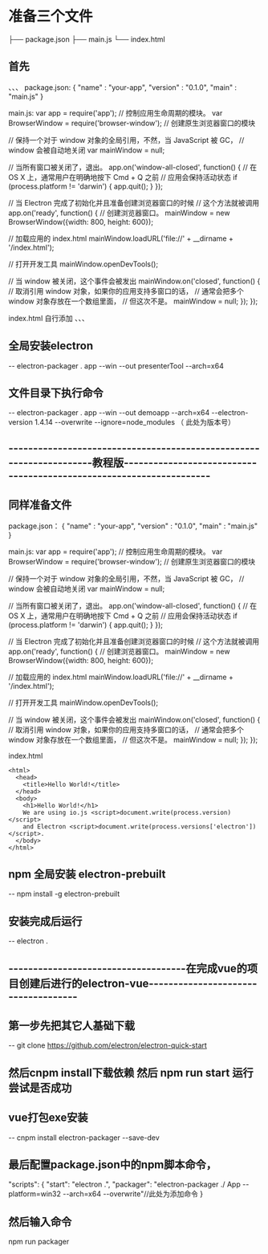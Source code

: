 # 准备三个文件
├── package.json
├── main.js
└── index.html
## 首先
、、、
package.json:
    {
  "name"    : "your-app",
  "version" : "0.1.0",
  "main"    : "main.js"
}

main.js:
var app = require('app');  // 控制应用生命周期的模块。
var BrowserWindow = require('browser-window');  // 创建原生浏览器窗口的模块

// 保持一个对于 window 对象的全局引用，不然，当 JavaScript 被 GC，
// window 会被自动地关闭
var mainWindow = null;

// 当所有窗口被关闭了，退出。
app.on('window-all-closed', function() {
  // 在 OS X 上，通常用户在明确地按下 Cmd + Q 之前
  // 应用会保持活动状态
  if (process.platform != 'darwin') {
    app.quit();
  }
});

// 当 Electron 完成了初始化并且准备创建浏览器窗口的时候
// 这个方法就被调用
app.on('ready', function() {
  // 创建浏览器窗口。
  mainWindow = new BrowserWindow({width: 800, height: 600});

  // 加载应用的 index.html
  mainWindow.loadURL('file://' + __dirname + '/index.html');

  // 打开开发工具
  mainWindow.openDevTools();

  // 当 window 被关闭，这个事件会被发出
  mainWindow.on('closed', function() {
    // 取消引用 window 对象，如果你的应用支持多窗口的话，
    // 通常会把多个 window 对象存放在一个数组里面，
    // 但这次不是。
    mainWindow = null;
  });
});

index.html
    自行添加
、、、
## 全局安装electron
-- electron-packager . app --win --out presenterTool --arch=x64 

## 文件目录下执行命令
-- electron-packager . app --win --out demoapp --arch=x64 --electron-version 1.4.14 --overwrite --ignore=node_modules
                                                                     （ 此处为版本号）


## --------------------------------------------------------------------教程版--------------------------------------------------------------------
## 同样准备文件
package.json：
{
  "name"    : "your-app",
  "version" : "0.1.0",
  "main"    : "main.js"
}

main.js:
var app = require('app');  // 控制应用生命周期的模块。
var BrowserWindow = require('browser-window');  // 创建原生浏览器窗口的模块

// 保持一个对于 window 对象的全局引用，不然，当 JavaScript 被 GC，
// window 会被自动地关闭
var mainWindow = null;

// 当所有窗口被关闭了，退出。
app.on('window-all-closed', function() {
  // 在 OS X 上，通常用户在明确地按下 Cmd + Q 之前
  // 应用会保持活动状态
  if (process.platform != 'darwin') {
    app.quit();
  }
});

// 当 Electron 完成了初始化并且准备创建浏览器窗口的时候
// 这个方法就被调用
app.on('ready', function() {
  // 创建浏览器窗口。
  mainWindow = new BrowserWindow({width: 800, height: 600});

  // 加载应用的 index.html
  mainWindow.loadURL('file://' + __dirname + '/index.html');

  // 打开开发工具
  mainWindow.openDevTools();

  // 当 window 被关闭，这个事件会被发出
  mainWindow.on('closed', function() {
    // 取消引用 window 对象，如果你的应用支持多窗口的话，
    // 通常会把多个 window 对象存放在一个数组里面，
    // 但这次不是。
    mainWindow = null;
  });
});

index.html
```
<html>
  <head>
    <title>Hello World!</title>
  </head>
  <body>
    <h1>Hello World!</h1>
    We are using io.js <script>document.write(process.version)</script>
    and Electron <script>document.write(process.versions['electron'])</script>.
  </body>
</html>
```

## npm 全局安装 electron-prebuilt
 -- npm install -g electron-prebuilt 
## 安装完成后运行
 -- electron .

## ------------------------------------在完成vue的项目创建后进行的electron-vue------------------------------------

## 第一步先把其它人基础下载
-- git clone https://github.com/electron/electron-quick-start



## 然后cnpm install下载依赖 然后 npm run start 运行 尝试是否成功

## vue打包exe安装
-- cnpm install electron-packager --save-dev 

## 最后配置package.json中的npm脚本命令，
"scripts": { 
"start": "electron .", 
"packager": "electron-packager ./ App --platform=win32 --arch=x64  --overwrite"//此处为添加命令
} 

## 然后输入命令
npm run packager


